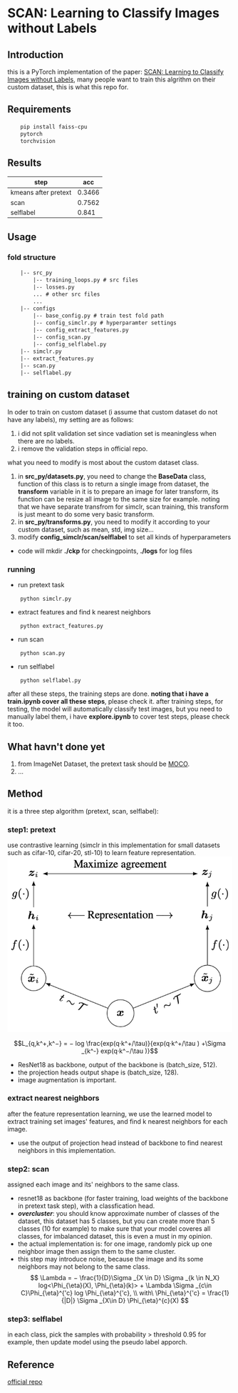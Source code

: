 
# SCAN: Learning to Classify Images without Labels
## Introduction 

this is a PyTorch implementation of the paper: [SCAN: Learning to Classify Images without Labels]('https://arxiv.org/pdf/2005.12320.pdf'), many people want to train this algrithm on their custom dataset, this is what this repo for.


## Requirements
```
    pip install faiss-cpu
    pytorch 
    torchvision
```
## Results

|  step   | acc  |
|  ----  | ----  |
| kmeans after pretext  | 0.3466 |
| scan  | 0.7562 |
| selflabel  | 0.841 |

## Usage

### fold structure
```
    |-- src_py
        |-- training_loops.py # src files
        |-- losses.py
        ... # other src files
        ...
    |-- configs
        |-- base_config.py # train test fold path
        |-- config_simclr.py # hyperparamter settings
        |-- config_extract_features.py
        |-- config_scan.py
        |-- config_selflabel.py
    |-- simclr.py
    |-- extract_features.py
    |-- scan.py
    |-- selflabel.py
```
## training on custom dataset
In oder to train on custom dataset (i assume that custom dataset do not have any labels), my setting are as follows:
1. i did not split validation set since vadiation set is meaningless when there are no labels.
2. i remove the validation steps in official repo.

what you need to modify is most about the custom dataset class.
1. in **src_py/datasets.py**, you need to change the **BaseData** class, function of this class is to return a single image from dataset, the **transform** variable in it is to prepare an image for later transform, its function can be resize all image to the same size for example. noting that we have separate transfrom for simclr, scan training, this transform is just meant to do some very basic transform.
2. in **src_py/transforms.py**, you need to modify it according to your custom dataset, such as mean, std, img size...
3. modify **config_simclr/scan/selflabel** to set all kinds of hyperparameters
* code will mkdir **./ckp** for checkingpoints, **./logs** for log files


### running
* run pretext task
```    
    python simclr.py
```
* extract features and find k nearest neighbors
```
    python extract_features.py
```
* run scan
```
    python scan.py
```
* run selflabel
```
    python selflabel.py
```

after all these steps, the training steps are done. **noting that i have a train.ipynb cover all these steps**, please check it. after training steps, for testing, the model will automatically classify test images, but you need to manually label them, i have **explore.ipynb** to cover test steps, please check it too. 



## What havn't done yet
1. from ImageNet Dataset, the pretext task should be [MOCO](https://github.com/facebookresearch/moco).
2. ...

## Method
it is a three step algorithm (pretext, scan, selflabel):
### step1: pretext
use contrastive learning (simclr in this implementation for small datasets such as cifar-10, cifar-20, stl-10) to learn feature representation.
![img](./asserts/simclr.png)

$$L_{q,k^+,k^−} = − log \frac{exp(q·k^+/\tau)}{exp(q·k^+/\tau ) +\Sigma _{k^-} exp(q·k^−/\tau )}$$

* ResNet18 as backbone, output of the backbone is (batch_size, 512).
* the projection heads output shape is (batch_size, 128).
* image augmentation is important.

### extract nearest neighbors
after the feature representation learning, we use the learned model to extract training set images' features, and find k nearest neighbors for each image.

* use the output of projection head instead of backbone to find nearest neighbors in this implementation.

### step2: scan
assigned each image and its' neighbors to the same class.

* resnet18 as backbone (for faster training, load weights of the backbone in pretext task step), with a classfication head.
* ***overcluster***: you should know approximate number of classes of the dataset, this dataset has 5 classes, but you can create more than 5 classes (10 for example) to make sure that your model coveres all classes, for imbalanced dataset, this is even a must in my opinion.
* the actual implementation is: for one image, randomly pick up one neighbor image then assign them to the same cluster.
* this step may introduce noise, because the image and its some neighbors may not belong to the same class.
$$
\Lambda = − \frac{1}{D}\Sigma _{X \in D} \Sigma _{k \in N_X} log<\Phi_{\eta}(X), \Phi_{\eta}(k)> + \Lambda \Sigma _{c\in C}\Phi_{\eta}^{'c} log \Phi_{\eta}^{'c},
\\
with\ \Phi_{\eta}^{'c} = \frac{1}{|D|} \Sigma _{X\in D} \Phi_{\eta}^{c}(X)
$$

### step3: selflabel
in each class, pick the samples with probability > threshold 0.95 for example, then update model using the pseudo label apporch.


## Reference
[official repo](https://github.com/wvangansbeke/Unsupervised-Classification)
